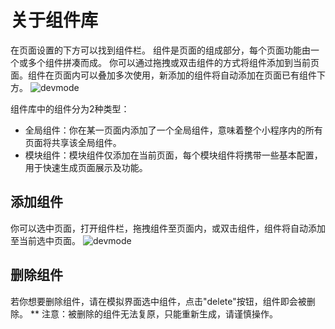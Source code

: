 # 关于组件库

在页面设置的下方可以找到组件栏。
组件是页面的组成部分，每个页面功能由一个或多个组件拼凑而成。
你可以通过拖拽或双击组件的方式将组件添加到当前页面。组件在页面内可以叠加多次使用，新添加的组件将自动添加在页面已有组件下方。
![devmode](https://docimages.blob.core.chinacloudapi.cn/images/Kris/AppsV2/component.png)

组件库中的组件分为2种类型：
- 全局组件：你在某一页面内添加了一个全局组件，意味着整个小程序内的所有页面将共享该全局组件。
- 模块组件：模块组件仅添加在当前页面，每个模块组件将携带一些基本配置，用于快速生成页面展示及功能。


## 添加组件
你可以选中页面，打开组件栏，拖拽组件至页面内，或双击组件，组件将自动添加至当前选中页面。
![devmode](https://docimages.blob.core.chinacloudapi.cn/images/Kris/AppsV2/addcomponent.png)

## 删除组件
若你想要删除组件，请在模拟界面选中组件，点击"delete"按钮，组件即会被删除。
** 注意：被删除的组件无法复原，只能重新生成，请谨慎操作。
